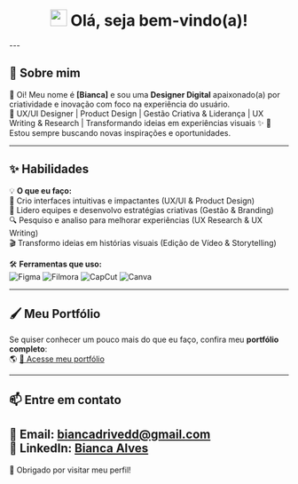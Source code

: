 <h1 align="center">
  <img src="https://media.giphy.com/media/hvRJCLFzcasrR4ia7z/giphy.gif" width="30px"/>  
  Olá, seja bem-vindo(a)!  
</h1>
---

## 🎨 Sobre mim  

👋 Oi! Meu nome é **[Bianca]** e sou uma **Designer Digital** apaixonado(a) por criatividade e inovação com foco na experiência do usuário.  
🚀 UX/UI Designer | Product Design | Gestão Criativa & Liderança | UX Writing & Research | Transformando ideias em experiências visuais ✨
📍 Estou sempre buscando novas inspirações e oportunidades.  

---

## ✨ Habilidades  

💡 **O que eu faço:**  
🎨 Crio interfaces intuitivas e impactantes (UX/UI & Product Design)  
📢 Lidero equipes e desenvolvo estratégias criativas (Gestão & Branding)  
🔍 Pesquiso e analiso para melhorar experiências (UX Research & UX Writing)  
🎬 Transformo ideias em histórias visuais (Edição de Vídeo & Storytelling)  


🛠 **Ferramentas que uso:**  
![Figma](https://img.shields.io/badge/-Figma-F24E1E?style=for-the-badge&logo=figma&logoColor=white)
![Filmora](https://img.shields.io/badge/-Filmora-0ABF53?style=for-the-badge&logo=wondershare&logoColor=white)
![CapCut](https://img.shields.io/badge/-CapCut-000000?style=for-the-badge&logo=capcut&logoColor=white)
![Canva](https://img.shields.io/badge/-Canva-00C4CC?style=for-the-badge&logo=canva&logoColor=white)

---

## 🖌️ Meu Portfólio  

Se quiser conhecer um pouco mais do que eu faço, confira meu **portfólio completo**:  
🌎 [📂 Acesse meu portfólio](https://drive.google.com/file/d/1jRT7bRHgUeqsq1VyvIg5tpvewzufdMdZ/view?usp=sharing)  

---

## 📫 Entre em contato  

📩 **Email:** biancadrivedd@gmail.com  
💼 **LinkedIn:** [Bianca Alves](https://www.linkedin.com/in/bianca-alves27/)  
---

🌟 Obrigado por visitar meu perfil! 
